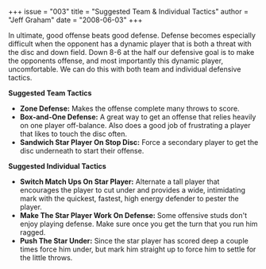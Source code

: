 +++
issue = "003"
title = "Suggested Team & Individual Tactics"
author = "Jeff Graham"
date = "2008-06-03"
+++

In ultimate, good offense beats good defense. Defense becomes especially
difficult when the opponent has a dynamic player that is both a threat with
the disc and down field. Down 8-6 at the half our defensive goal is to make
the opponents offense, and most importantly this dynamic player,
uncomfortable. We can do this with both team and individual defensive tactics.  
  
**Suggested Team Tactics**

  * **Zone Defense:** Makes the offense complete many throws to score.
  * **Box-and-One Defense:** A great way to get an offense that relies heavily on one player off-balance. Also does a good job of frustrating a player that likes to touch the disc often.
  * **Sandwich Star Player On Stop Disc:** Force a secondary player to get the disc underneath to start their offense.

  
**Suggested Individual Tactics**

  * **Switch Match Ups On Star Player:** Alternate a tall player that encourages the player to cut under and provides a wide, intimidating mark with the quickest, fastest, high energy defender to pester the player.
  * **Make The Star Player Work On Defense:** Some offensive studs don't enjoy playing defense. Make sure once you get the turn that you run him ragged.
  * **Push The Star Under:** Since the star player has scored deep a couple times force him under, but mark him straight up to force him to settle for the little throws.
